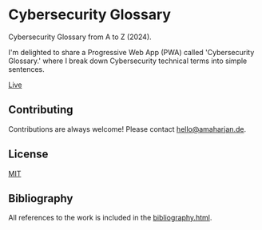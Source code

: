 # Cybersecurity Glossary
Cybersecurity Glossary from A to Z (2024).

I'm delighted to share a Progressive Web App (PWA) called 'Cybersecurity Glossary.' where I break down Cybersecurity technical terms into simple sentences.

[Live](https://asis2016.github.io/Cybersecurity-Glossary/)

## Contributing
Contributions are always welcome! Please contact hello@amaharjan.de.

## License
[MIT](LICENSE)

## Bibliography

All references to the work is included in the [bibliography.html](https://asis2016.github.io/Cybersecurity-Glossary/bibliography.html).